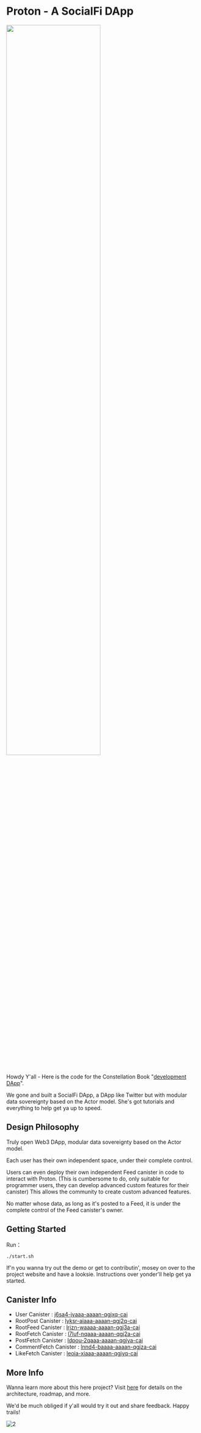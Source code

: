 # Proton - A SocialFi DApp

<img src="https://github.com/NeutronStarDAO/Proton/assets/72973293/82b8b9cb-a3b9-4c6d-9cd1-cb536cb451bf" style="width: 70%;" />
<br>

Howdy Y'all - Here is the code for the Constellation Book "[development DApp](https://neutronstardao.github.io/constellation.github.io)".

We gone and built a SocialFi DApp, a DApp like Twitter but with modular data sovereignty based on the Actor model. She's got tutorials and everything to help get ya up to speed.

## Design Philosophy

Truly open Web3 DApp, modular data sovereignty based on the Actor model. 

Each user has their own independent space, under their complete control.

Users can even deploy their own independent Feed canister in code to interact with Proton. (This is cumbersome to do, only suitable for programmer users, they can develop advanced custom features for their canister) This allows the community to create custom advanced features.

No matter whose data, as long as it's posted to a Feed, it is under the complete control of the Feed canister's owner.

## Getting Started
Run：
```shell
./start.sh
```

If'n you wanna try out the demo or get to contributin', mosey on over to the project website and have a looksie. Instructions over yonder'll help get ya started.

## Canister Info

- User Canister : [j6sa4-jyaaa-aaaan-qgjxq-cai](https://dashboard.internetcomputer.org/canister/j6sa4-jyaaa-aaaan-qgjxq-cai)
- RootPost Canister : [lyksr-aiaaa-aaaan-qgj2q-cai](https://dashboard.internetcomputer.org/canister/lyksr-aiaaa-aaaan-qgj2q-cai)
- RootFeed Canister : [lrjzn-waaaa-aaaan-qgj3a-cai](https://dashboard.internetcomputer.org/canister/lrjzn-waaaa-aaaan-qgj3a-cai)
- RootFetch Canister : [l7luf-nqaaa-aaaan-qgj2a-cai](https://dashboard.internetcomputer.org/canister/l7luf-nqaaa-aaaan-qgj2a-cai)
- PostFetch Canister : [ldpou-2qaaa-aaaan-qgjya-cai](https://dashboard.internetcomputer.org/canister/ldpou-2qaaa-aaaan-qgjya-cai)
- CommentFetch Canister : [lnnd4-baaaa-aaaan-qgjza-cai](https://dashboard.internetcomputer.org/canister/lnnd4-baaaa-aaaan-qgjza-cai)
- LikeFetch Canister : [leoia-xiaaa-aaaan-qgjyq-cai](https://dashboard.internetcomputer.org/canister/leoia-xiaaa-aaaan-qgjyq-cai)

## More Info
Wanna learn more about this here project? Visit [here](https://forum.dfinity.org/t/proton-a-socialfi-dapp-totally-base-on-actor-model/24832) for details on the architecture, roadmap, and more.

We'd be much obliged if y'all would try it out and share feedback. Happy trails!

![2](https://github.com/NeutronStarDAO/Proton/assets/72973293/0092033f-0771-4276-9d28-fee3d5e77706)
